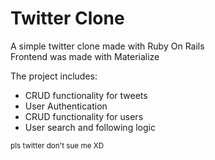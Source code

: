 # Twitter Clone
A simple twitter clone made with Ruby On Rails<br>
Frontend was made with Materialize 

The project includes:
  * CRUD functionality for tweets
  * User Authentication
  * CRUD functionality for users
  * User search and following logic
  
<small>pls twitter don't sue me XD</small>
  
  

